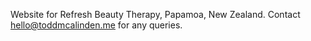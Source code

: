 
Website for Refresh Beauty Therapy, Papamoa, New Zealand.
Contact hello@toddmcalinden.me for any queries.
